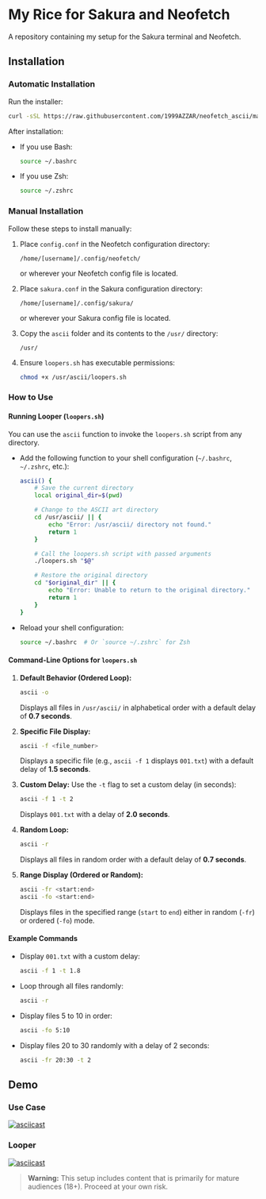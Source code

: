 # My Rice for Sakura and Neofetch

A repository containing my setup for the Sakura terminal and Neofetch.

## Installation

### Automatic Installation

Run the installer:

```bash
curl -sSL https://raw.githubusercontent.com/1999AZZAR/neofetch_ascii/master/install.sh | bash
```

After installation:

- If you use Bash:
  
  ```bash
  source ~/.bashrc
  ```
- If you use Zsh:
  
  ```bash
  source ~/.zshrc
  ```

### Manual Installation

Follow these steps to install manually:

1. Place `config.conf` in the Neofetch configuration directory:
   
   ```
   /home/[username]/.config/neofetch/
   ```
   
   or wherever your Neofetch config file is located.

2. Place `sakura.conf` in the Sakura configuration directory:
   
   ```
   /home/[username]/.config/sakura/
   ```
   
   or wherever your Sakura config file is located.

3. Copy the `ascii` folder and its contents to the `/usr/` directory:
   
   ```
   /usr/
   ```

4. Ensure `loopers.sh` has executable permissions:
   
   ```bash
   chmod +x /usr/ascii/loopers.sh
   ```

### How to Use

#### Running Looper (`loopers.sh`)

You can use the `ascii` function to invoke the `loopers.sh` script from any directory.

- Add the following function to your shell configuration (`~/.bashrc`, `~/.zshrc`, etc.):
  
  ```bash
  ascii() {
      # Save the current directory
      local original_dir=$(pwd)
  
      # Change to the ASCII art directory
      cd /usr/ascii/ || {
          echo "Error: /usr/ascii/ directory not found."
          return 1
      }
  
      # Call the loopers.sh script with passed arguments
      ./loopers.sh "$@"
  
      # Restore the original directory
      cd "$original_dir" || {
          echo "Error: Unable to return to the original directory."
          return 1
      }
  }
  ```

- Reload your shell configuration:
  
  ```bash
  source ~/.bashrc  # Or `source ~/.zshrc` for Zsh
  ```

#### Command-Line Options for `loopers.sh`

1. **Default Behavior (Ordered Loop):**
   
   ```bash
   ascii -o
   ```
   
   Displays all files in `/usr/ascii/` in alphabetical order with a default delay of **0.7 seconds**.

2. **Specific File Display:**
   
   ```bash
   ascii -f <file_number>
   ```
   
   Displays a specific file (e.g., `ascii -f 1` displays `001.txt`) with a default delay of **1.5 seconds**.

3. **Custom Delay:**
   Use the `-t` flag to set a custom delay (in seconds):
   
   ```bash
   ascii -f 1 -t 2
   ```
   
   Displays `001.txt` with a delay of **2.0 seconds**.

4. **Random Loop:**
   
   ```bash
   ascii -r
   ```
   
   Displays all files in random order with a default delay of **0.7 seconds**.

5. **Range Display (Ordered or Random):**
   
   ```bash
   ascii -fr <start:end>
   ascii -fo <start:end>
   ```
   
   Displays files in the specified range (`start` to `end`) either in random (`-fr`) or ordered (`-fo`) mode.

#### Example Commands

- Display `001.txt` with a custom delay:
  
  ```bash
  ascii -f 1 -t 1.8
  ```

- Loop through all files randomly:
  
  ```bash
  ascii -r
  ```

- Display files 5 to 10 in order:
  
  ```bash
  ascii -fo 5:10
  ```

- Display files 20 to 30 randomly with a delay of 2 seconds:
  
  ```bash
  ascii -fr 20:30 -t 2
  ```

## Demo

### Use Case

[![asciicast](https://asciinema.org/a/kvIYKfWWprJeNAWB0E86Z7s7X.svg)](https://asciinema.org/a/kvIYKfWWprJeNAWB0E86Z7s7X)

### Looper

[![asciicast](https://asciinema.org/a/RVnWXlRwS1GLoHTbfL0teIeHM.svg)](https://asciinema.org/a/RVnWXlRwS1GLoHTbfL0teIeHM)

> **Warning:**
> This setup includes content that is primarily for mature audiences (18+). Proceed at your own risk.
